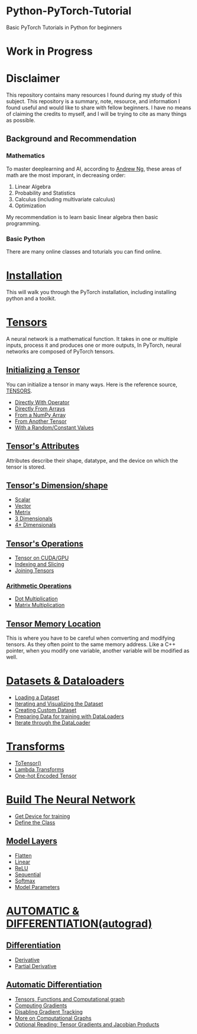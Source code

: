 # Python-PyTorch-Tutorial
Basic PyTorch Tutorials in Python for beginners

# Work in Progress

# Disclaimer
This repository contains many resources I found during my study of this subject. This repository is a summary, note, resource, and information I found useful and would like to share with fellow beginners. I have no means of claiming the credits to myself, and I will be trying to cite as many things as possible.

## Background and Recommendation
### Mathematics
To master deeplearning and AI, according to [Andrew Ng](https://en.wikipedia.org/wiki/Andrew_Ng), these areas of math are the most imporant, in decreasing order:
1. Linear Algebra
2. Probability and Statistics
3. Calculus (including multivariate calculus)
4. Optimization

My recommendation is to learn basic linear algebra then basic programming.
### Basic Python
There are many online classes and toturials you can find online. 

# [Installation](https://colab.research.google.com/github/jadepanths/Python-PyTorch-Tutorial/blob/main/Installation.ipynb)
This will walk you through the PyTorch installation, including installing python and a toolkit.

# [Tensors](https://colab.research.google.com/github/jadepanths/Python-PyTorch-Tutorial/blob/main/Tensors.ipynb)
A neural network is a mathematical function. It takes in one or multiple inputs, process it and produces one or more outputs, In PyTorch, neural networks are composed of PyTorch tensors.

## [Initializing a Tensor](https://colab.research.google.com/github/jadepanths/Python-PyTorch-Tutorial/blob/main/Tensors.ipynb#scrollTo=SxOfpMUgMaqO)
You can initialize a tensor in many ways. Here is the reference source, [TENSORS](https://pytorch.org/tutorials/beginner/basics/tensorqs_tutorial.html).

- [Directly With Operator](https://colab.research.google.com/github/jadepanths/Python-PyTorch-Tutorial/blob/main/Tensors.ipynb#scrollTo=SxOfpMUgMaqO)
- [Directly From Arrays](https://colab.research.google.com/github/jadepanths/Python-PyTorch-Tutorial/blob/main/Tensors.ipynb#scrollTo=cNs-l1FpPfig)
- [From a NumPy Array](https://colab.research.google.com/github/jadepanths/Python-PyTorch-Tutorial/blob/main/Tensors.ipynb#scrollTo=KUrpxs7UP6Vh)
- [From Another Tensor](https://colab.research.google.com/github/jadepanths/Python-PyTorch-Tutorial/blob/main/Tensors.ipynb#scrollTo=MyKNEnufRZgH)
- [With a Random/Constant Values](https://colab.research.google.com/github/jadepanths/Python-PyTorch-Tutorial/blob/main/Tensors.ipynb#scrollTo=n9NiDSDAAR4W)

## [Tensor's Attributes](https://colab.research.google.com/github/jadepanths/Python-PyTorch-Tutorial/blob/main/Tensors.ipynb#scrollTo=XRK7OefMBwkF)
Attributes describe their shape, datatype, and the device on which the tensor is stored.

## [Tensor's Dimension/shape](https://colab.research.google.com/github/jadepanths/Python-PyTorch-Tutorial/blob/main/Tensors.ipynb#scrollTo=IGoAIHHYCZQi)
-   [Scalar](https://colab.research.google.com/github/jadepanths/Python-PyTorch-Tutorial/blob/main/Tensors.ipynb#scrollTo=HuOk1wPnC2KR&line=1&uniqifier=1)
-   [Vector](https://colab.research.google.com/github/jadepanths/Python-PyTorch-Tutorial/blob/main/Tensors.ipynb#scrollTo=YgdBXldaDuRz)
-   [Metrix](https://colab.research.google.com/github/jadepanths/Python-PyTorch-Tutorial/blob/main/Tensors.ipynb#scrollTo=A_lQYUuPEPzU)
-   [3 Dimensionals](https://colab.research.google.com/github/jadepanths/Python-PyTorch-Tutorial/blob/main/Tensors.ipynb#scrollTo=MYq4_iCnEXoS)
-   [4+ Dimensionals](https://colab.research.google.com/github/jadepanths/Python-PyTorch-Tutorial/blob/main/Tensors.ipynb#scrollTo=Hd2k20WtFOLC)

## [Tensor's Operations](https://colab.research.google.com/github/jadepanths/Python-PyTorch-Tutorial/blob/main/Tensors.ipynb#scrollTo=z7v6RwbFGEsD)
-   [Tensor on CUDA/GPU](https://colab.research.google.com/github/jadepanths/Python-PyTorch-Tutorial/blob/main/Tensors.ipynb#scrollTo=7eqGXHENGJ4P)
-   [Indexing and Slicing](https://colab.research.google.com/github/jadepanths/Python-PyTorch-Tutorial/blob/main/Tensors.ipynb#scrollTo=tvC7M5tQH3z0&line=1&uniqifier=1)
-   [Joining Tensors](https://colab.research.google.com/github/jadepanths/Python-PyTorch-Tutorial/blob/main/Tensors.ipynb#scrollTo=1kzgb2X1JA62)

### [Arithmetic Operations](https://colab.research.google.com/github/jadepanths/Python-PyTorch-Tutorial/blob/main/Tensors.ipynb#scrollTo=pHMBEfUuNr53)
-   [Dot Multiplication](https://colab.research.google.com/github/jadepanths/Python-PyTorch-Tutorial/blob/main/Tensors.ipynb#scrollTo=8_RPGxrTNs7J)
-   [Matrix Multiplication](https://colab.research.google.com/github/jadepanths/Python-PyTorch-Tutorial/blob/main/Tensors.ipynb#scrollTo=Fyspiq90OGcM)

## [Tensor Memory Location](https://colab.research.google.com/github/jadepanths/Python-PyTorch-Tutorial/blob/main/Tensors.ipynb#scrollTo=zhwLfsFskqmN)
This is where you have to be careful when comverting and modifying tensors. As they often point to the same memory address. Like a C++ pointer, when you modify one variable, another variable will be modified as well.

# [Datasets & Dataloaders](https://colab.research.google.com/github/jadepanths/Python-PyTorch-Tutorial/blob/main/Datasets_and_Dataloaders.ipynb#scrollTo=qEKwxdHehxBW)
-   [Loading a Dataset](https://colab.research.google.com/github/jadepanths/Python-PyTorch-Tutorial/blob/main/Datasets_and_Dataloaders.ipynb#scrollTo=_3d3gXKMiNpw)
-   [Iterating and Visualizing the Dataset](https://colab.research.google.com/github/jadepanths/Python-PyTorch-Tutorial/blob/main/Datasets_and_Dataloaders.ipynb#scrollTo=_m98jXZ-tRsC)
-   [Creating Custom Dataset](https://colab.research.google.com/github/jadepanths/Python-PyTorch-Tutorial/blob/main/Datasets_and_Dataloaders.ipynb#scrollTo=J6BPQZ5JtqMu)
-   [Preparing Data for training with DataLoaders](https://colab.research.google.com/github/jadepanths/Python-PyTorch-Tutorial/blob/main/Datasets_and_Dataloaders.ipynb#scrollTo=LHxDDLYCumog)
-   [Iterate through the DataLoader
](https://colab.research.google.com/github/jadepanths/Python-PyTorch-Tutorial/blob/main/Datasets_and_Dataloaders.ipynb#scrollTo=N5IGo2s3u2Bg)


# [Transforms](https://colab.research.google.com/github/jadepanths/Python-PyTorch-Tutorial/blob/main/Transforms.ipynb#scrollTo=v0-5oX6Qx62n)

-   [ToTensor()](https://colab.research.google.com/github/jadepanths/Python-PyTorch-Tutorial/blob/main/Transforms.ipynb#scrollTo=yNZsjuwEyHNy)
-   [Lambda Transforms](https://colab.research.google.com/github/jadepanths/Python-PyTorch-Tutorial/blob/main/Transforms.ipynb#scrollTo=MVhTKLLAyJEL)
-   [One-hot Encoded Tensor](https://colab.research.google.com/github/jadepanths/Python-PyTorch-Tutorial/blob/main/Transforms.ipynb#scrollTo=zWCqL5QiySr2)


# [Build The Neural Network](https://colab.research.google.com/github/jadepanths/Python-PyTorch-Tutorial/blob/main/Build_The_Neural_Network.ipynb#scrollTo=tFO5mydrz7e1)
-   [Get Device for training](https://colab.research.google.com/github/jadepanths/Python-PyTorch-Tutorial/blob/main/Build_The_Neural_Network.ipynb#scrollTo=8jSMtV4H0DA6)
-   [Define the Class](https://colab.research.google.com/github/jadepanths/Python-PyTorch-Tutorial/blob/main/Build_The_Neural_Network.ipynb#scrollTo=loUv67Xx0tY2)
## [Model Layers](https://colab.research.google.com/github/jadepanths/Python-PyTorch-Tutorial/blob/main/Build_The_Neural_Network.ipynb#scrollTo=gAduRjFV2HsG)
-   [Flatten](https://colab.research.google.com/github/jadepanths/Python-PyTorch-Tutorial/blob/main/Build_The_Neural_Network.ipynb#scrollTo=CT_8OIop2MFD)
-   [Linear](https://colab.research.google.com/github/jadepanths/Python-PyTorch-Tutorial/blob/main/Build_The_Neural_Network.ipynb#scrollTo=cH-nXbGQ2SaH)
-   [ReLU](https://colab.research.google.com/github/jadepanths/Python-PyTorch-Tutorial/blob/main/Build_The_Neural_Network.ipynb#scrollTo=gszx6zb-2xvS)
-   [Sequential](https://colab.research.google.com/github/jadepanths/Python-PyTorch-Tutorial/blob/main/Build_The_Neural_Network.ipynb#scrollTo=eWSEnPsc27Zz)
-   [Softmax](https://colab.research.google.com/github/jadepanths/Python-PyTorch-Tutorial/blob/main/Build_The_Neural_Network.ipynb#scrollTo=wPWxc6gi09LG)
-   [Model Parameters](https://colab.research.google.com/github/jadepanths/Python-PyTorch-Tutorial/blob/main/Build_The_Neural_Network.ipynb#scrollTo=SwZl_oAW2eXp)

# [AUTOMATIC & DIFFERENTIATION(autograd)](https://colab.research.google.com/github/jadepanths/Python-PyTorch-Tutorial/blob/main/Autograd.ipynb)

## [Differentiation](https://colab.research.google.com/github/jadepanths/Python-PyTorch-Tutorial/blob/main/Differentiation%20%26%20Autograd.ipynb#scrollTo=iaNqKh8kXn14)
-   [Derivative](https://colab.research.google.com/github/jadepanths/Python-PyTorch-Tutorial/blob/main/Differentiation%20%26%20Autograd.ipynb#scrollTo=iaNqKh8kXn14)
-   [Partial Derivative](https://colab.research.google.com/github/jadepanths/Python-PyTorch-Tutorial/blob/main/Differentiation%20%26%20Autograd.ipynb#scrollTo=uap9glFzfzA5)

## [Automatic Differentiation](https://colab.research.google.com/github/jadepanths/Python-PyTorch-Tutorial/blob/main/Differentiation%20%26%20Autograd.ipynb#scrollTo=fPEjPVwh1Qs6)
-   [Tensors, Functions and Computational graph](https://colab.research.google.com/github/jadepanths/Python-PyTorch-Tutorial/blob/main/Autograd.ipynb#scrollTo=xDVFnPVn4vd5)
-   [Computing Gradients](https://colab.research.google.com/github/jadepanths/Python-PyTorch-Tutorial/blob/main/Autograd.ipynb#scrollTo=_j2hrxXtC3p7)
-   [Disabling Gradient Tracking](https://colab.research.google.com/github/jadepanths/Python-PyTorch-Tutorial/blob/main/Autograd.ipynb#scrollTo=WBJP83kTFMSe)
-   [More on Computational Graphs](https://colab.research.google.com/github/jadepanths/Python-PyTorch-Tutorial/blob/main/Autograd.ipynb#scrollTo=J56zEsHBFx_z)
-   [Optional Reading: Tensor Gradients and Jacobian Products](https://colab.research.google.com/github/jadepanths/Python-PyTorch-Tutorial/blob/main/Autograd.ipynb#scrollTo=WOX3GcUjHMf5)
